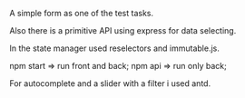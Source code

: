 A simple form as one of the test tasks.

Also there is a primitive API using express for data selecting.

In the state manager used reselectors and immutable.js.

npm start => run front and back;
npm api => run only back;

For autocomplete and a slider with a filter i used antd.
